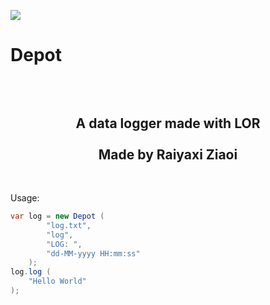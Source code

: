 <img src="https://i.imgur.com/lRzzpEU.png"></img>

# Depot

<div align="center"><h2><br/><br/>
    A data logger made with LOR<br/><br/>Made by Raiyaxi Ziaoi
</h2></div>
<br>

Usage:

```java
var log = new Depot (
        "log.txt",
        "log",
        "LOG: ",
        "dd-MM-yyyy HH:mm:ss"
    );
log.log (
    "Hello World"
);
```

